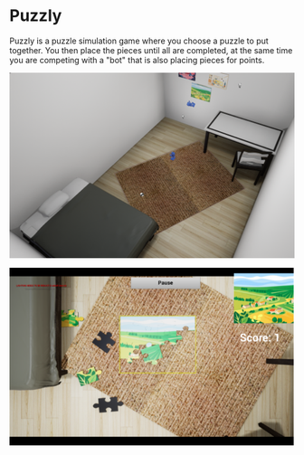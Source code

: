 # Puzzly
Puzzly is a puzzle simulation game where you choose a puzzle to put together.
You then place the pieces until all are completed, at the same time you are competing with a 
"bot" that is also placing pieces for points.

![](room.PNG)

![](game.PNG)
